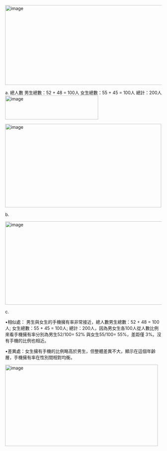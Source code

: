 <img width="520" height="257" alt="image" src="https://github.com/user-attachments/assets/acc929a5-0e60-4588-98ac-ce25c1eb5deb" />

a.
總人數
男生總數：52 + 48 = 100人
女生總數：55 + 45 = 100人
總計：200人
<img width="299" height="77" alt="image" src="https://github.com/user-attachments/assets/c985da21-27f8-42fe-9f94-6ba191f410dc" />

<img width="502" height="269" alt="image" src="https://github.com/user-attachments/assets/99ecee18-8936-4752-9aea-715cb45f658f" />

b.

<img width="512" height="268" alt="image" src="https://github.com/user-attachments/assets/e8ca2b3e-37a6-42f9-b946-43af1737cb7c" />

c.

•相似處： 男生與女生的手機擁有率非常接近，總人數男生總數：52 + 48 = 100人; 女生總數：55 + 45 = 100人; 總計：200人，因為男女生各100人從人數比例來看手機擁有率分別為男生52/100= 52% 與女生55/100= 55%，差距僅 3%。沒有手機的比例也相近。

•差異處：女生擁有手機的比例略高於男生，但整體差異不大，顯示在這個年齡層，手機擁有率在性別間相對均衡。

<img width="491" height="262" alt="image" src="https://github.com/user-attachments/assets/3715bd63-ad77-4bab-bbcd-7ff0fb20e3d3" />
